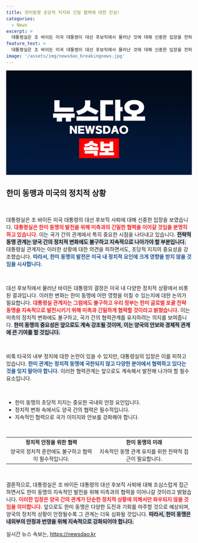 ```yaml
---
title: 한미동맹 초당적 지지와 긴밀 협력에 대한 진실!
categories:
  - News
excerpt: >
  대통령실은 조 바이든 미국 대통령이 대선 후보직에서 물러난 것에 대해 신중한 입장을 전하며, 한미동맹 지속 발전을 위한 긴밀한 협력을 강조했습니다. 더 궁금한 내용은? 클릭하세요!
feature_text: >
  대통령실은 조 바이든 미국 대통령이 대선 후보직에서 물러난 것에 대해 신중한 입장을 전하며, 한미동맹 지속 발전을 위한 긴밀한 협력을 강조했습니다. 더 궁금한 내용은? 클릭하세요!
image: '/assets/img/newsdao_breakingnews.jpg'
---
```


<p><img src="/assets/img/newsdao_breakingnews.jpg" alt="cryptoinkorea 속보" /></p>

<h2 data-ke-size="size26">한미 동맹과 미국의 정치적 상황</h2>

<p data-ke-size="size16">&nbsp;</p>

<p>대통령실은 조 바이든 미국 대통령의 대선 후보직 사퇴에 대해 신중한 입장을 보였습니다. <b><span style="color: #ee2323;">대통령실은 한미 동맹의 발전을 위해 미측과의 긴밀한 협력을 이어갈 것임을 분명히 하고 있습니다.</span></b> 이는 국가 간의 관계에서 특히 중요한 시점을 나타내고 있습니다. <b><span style="background-color: #21538527;">전략적 동맹 관계는 양국 간의 정치적 변화에도 불구하고 지속적으로 나아가야 할 부분입니다.</span></b> 대통령실 관계자는 이러한 상황에 대한 의견을 피하면서도, 초당적 지지의 중요성을 강조했습니다. <b><span style="color: #1a5490;">따라서, 한미 동맹의 발전은 미국 내 정치적 요인에 크게 영향을 받지 않을 것임을 시사합니다.</span></b></p>

<p data-ke-size="size16">&nbsp;</p>

<p>대선 후보직에서 물러난 바이든 대통령의 결정은 미국 내 다양한 정치적 상황에서 비롯된 결과입니다. 이러한 변화는 한미 동맹에 어떤 영향을 미칠 수 있는지에 대한 논의가 필요합니다. <b><span style="color: #ee2323;">대통령실 관계자는 그럼에도 불구하고 우리 정부는 한미 글로벌 포괄 전략 동맹을 지속적으로 발전시키기 위해 미측과 긴밀하게 협력할 것이라고 밝혔습니다.</span></b> 이는 미측의 정치적 변화에도 불구하고, 국가 간의 협력관계를 유지하려는 의지를 보여줍니다. <b><span style="background-color: #21538527;">한미 동맹의 중요성은 앞으로도 계속 강조될 것이며, 이는 양국의 안보와 경제적 관계에 큰 기여를 할 것입니다.</span></b> </p>

<p data-ke-size="size16">&nbsp;</p>

<p>비록 타국의 내부 정치에 대한 논란이 있을 수 있지만, 대통령실의 입장은 이를 피하고 있습니다. <b><span style="color: #1a5490;">한미 관계는 정치적 동맹에 국한되지 않고 다양한 분야에서 협력하고 있다는 것을 잊지 말아야 합니다.</span></b> 이러한 협력관계는 앞으로도 계속해서 발전해 나가야 할 필수 요소입니다. </p>

<p data-ke-size="size16">&nbsp;</p>

<ul>
    <li>한미 동맹의 초당적 지지는 중요한 국내외 안정 요인입니다.</li>
    <li>정치적 변화 속에서도 양국 간의 협력은 필수적입니다.</li>
    <li>지속적인 협력으로 국가 이미지와 안보를 강화해야 합니다.</li>
</ul>

<p data-ke-size="size16">&nbsp;</p>

<table style="width: 100%;">
    <tr>
        <td style="text-align: center; height: 17px;"><b>정치적 안정을 위한 협력</b></td>
        <td style="text-align: center; height: 17px;"><b>한미 동맹의 미래</b></td>
    </tr>
    <tr>
        <td style="text-align: center; height: 17px;">양국의 정치적 혼란에도 불구하고 협력이 필수적입니다.</td>
        <td style="text-align: center; height: 17px;">지속적인 동맹 관계 유지를 위한 전략적 접근이 필요합니다.</td>
    </tr>
</table>

<p data-ke-size="size16">&nbsp;</p>

<p>결론적으로, 대통령실은 조 바이든 대통령의 대선 후보직 사퇴에 대해 조심스럽게 접근하면서도 한미 동맹의 지속적인 발전을 위해 미측과의 협력을 이어나갈 것이라고 밝혔습니다. <b><span style="color: #ee2323;">이러한 입장은 양국 간의 관계가 단순한 정치적 상황에 의해서만 좌우되지 않을 것임을 의미합니다.</span></b> 앞으로도 한미 동맹은 다양한 도전과 기회를 마주할 것으로 예상되며, 양국의 정치적 상황이 안정될수록 그 관계는 더욱 심화될 것입니다. <b><span style="background-color: #21538527;">따라서, 한미 동맹은 내외부의 안정과 번영을 위해 지속적으로 강화되어야 합니다.</span></b></p>
실시간 뉴스 속보는, <a href="https://newsdao.kr" rel="dofollow">https://newsdao.kr</a>


